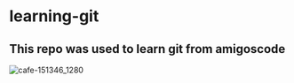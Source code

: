 # learning-git

## This repo was used to learn git from amigoscode

![cafe-151346_1280](https://github.com/Kamran2022/learning-git/assets/97768463/682e19e9-10d5-4e6a-9817-2c8b4e3a833f)


